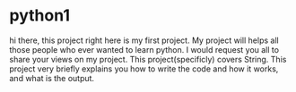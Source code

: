# python1
hi there, this project right here is my first project. My project will helps all those people who ever wanted to learn python.
I would request you all to share your views on my project. 
This project(specificly) covers String. This project very briefly explains you how to write the code and how it works, and what is the output.
